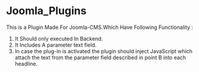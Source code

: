 # Joomla_Plugins
This is a Plugin Made For Joomla-CMS.Which Have Following Functionality : 
1. It Should only executed In Backend.
2. It Includes A parameter text field.
3. In case the plug-in is activated the plugin should inject JavaScript which attach the text from the parameter field described in point B into each headline.
